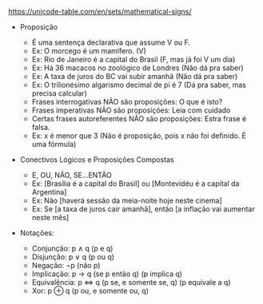 https://unicode-table.com/en/sets/mathematical-signs/

- Proposição
    - É uma sentença declarativa que assume V ou F.
    - Ex: O morcego é um mamífero. (V)
    - Ex: Rio de Janeiro é a capital do Brasil (F, mas já foi V um dia)
    - Ex: Há 36 macacos no zoológico de Londres (Não dá pra saber)
    - Ex: A taxa de juros do BC vai subir amanhã (Não dá pra saber)
    - Ex: O trilionésimo algarismo decimal de pi é 7 (Dá pra saber, mas precisa calcular)
    - Frases interrogativas NÃO são proposições: O que é isto?
    - Frases imperativas NÃO são proposições: Leia com cuidado
    - Certas frases autoreferentes NÃO são proposições: Estra frase é falsa.
    - Ex: x é menor que 3 (Não é proposição, pois x não foi definido. É uma fórmula)

- Conectivos Lógicos e Proposições Compostas
    - E, OU, NÃO, SE...ENTÃO
    - Ex: [Brasília é a capital do Brasil] ou [Montevidéu é a capital da Argentina]
    - Ex: Não [haverá sessão da meia-noite hoje neste cinema]
    - Ex: Se [a taxa de juros cair amanhã], então [a inflação vai aumentar neste mês]

- Notações:
    - Conjunção: p ∧ q (p e q)
    - Disjunção: p ∨ q (p ou q)
    - Negação: ¬p (não p)
    - Implicação: p → q (se p então q) (p implica q)
    - Equivalência: p ⇔ q (p se, e somente se, q) (p equivale a q)
    - Xor: p ⊕ q (p ou, e somente ou, q)
